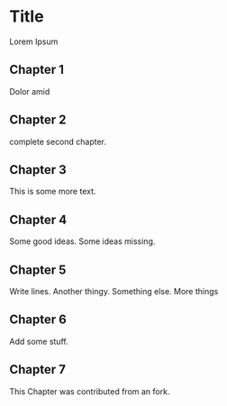# Title 


Lorem Ipsum

## Chapter 1

Dolor amid

## Chapter 2

complete second chapter.

## Chapter 3

This is some more text.

## Chapter 4

Some good ideas. Some ideas missing.

## Chapter 5

Write lines. Another thingy.
Something else.
More things

## Chapter 6

Add some stuff.


## Chapter 7 

This Chapter was contributed from an fork.
